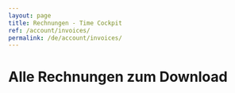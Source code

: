 ```yaml
---
layout: page
title: Rechnungen - Time Cockpit
ref: /account/invoices/
permalink: /de/account/invoices/
---
```


<function name="TimeCockpit.Security.AuthenticationRequired.Functions.EnsureIsAdmin" /><h1>Alle Rechnungen zum Download</h1><function name="Composite.AspNet.LoadUserControl">
  <param name="Path" value="~/Frontend/Custom/Web/Forms/Controls/Invoices.ascx" />
</function>